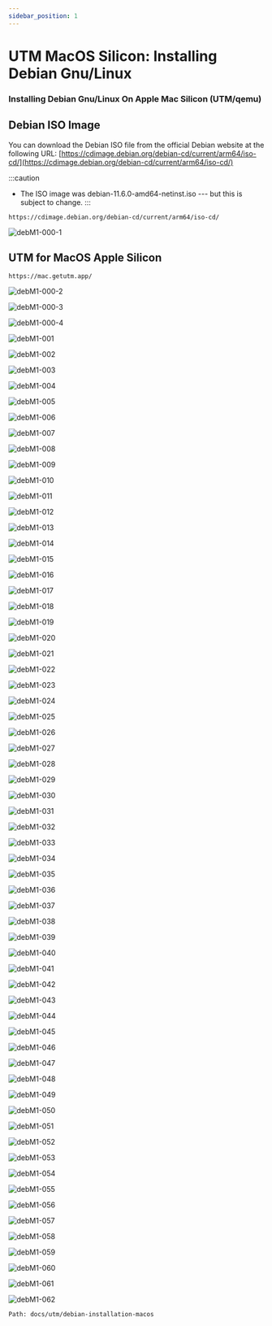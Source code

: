```yaml
---
sidebar_position: 1
---
```


# UTM MacOS Silicon: Installing Debian Gnu/Linux

### Installing Debian Gnu/Linux On Apple Mac Silicon (UTM/qemu)

## Debian ISO Image

You can download the Debian ISO file from the official Debian website at the following URL:
[https://cdimage.debian.org/debian-cd/current/arm64/iso-cd/](https://cdimage.debian.org/debian-cd/current/arm64/iso-cd/)

:::caution
* The ISO image was debian-11.6.0-amd64-netinst.iso --- but this is subject to change.
:::

```
https://cdimage.debian.org/debian-cd/current/arm64/iso-cd/
```

![debM1-000-1](/static/img/legacy/debM1-000-1.jpg)

## UTM for MacOS Apple Silicon

```
https://mac.getutm.app/
```

![debM1-000-2](/static/img/legacy/debM1-000-2.jpg)

![debM1-000-3](/static/img/legacy/debM1-000-3.jpg)

![debM1-000-4](/static/img/legacy/debM1-000-4.jpg)

![debM1-001](/static/img/legacy/debM1-001.jpg)

![debM1-002](/static/img/legacy/debM1-002.jpg)

![debM1-003](/static/img/legacy/debM1-003.jpg)

![debM1-004](/static/img/legacy/debM1-004.jpg)

![debM1-005](/static/img/legacy/debM1-005.jpg)

![debM1-006](/static/img/legacy/debM1-006.jpg)

![debM1-007](/static/img/legacy/debM1-007.jpg)

![debM1-008](/static/img/legacy/debM1-008.jpg)

![debM1-009](/static/img/legacy/debM1-009.jpg)

![debM1-010](/static/img/legacy/debM1-010.jpg)

![debM1-011](/static/img/legacy/debM1-011.jpg)

![debM1-012](/static/img/legacy/debM1-012.jpg)

![debM1-013](/static/img/legacy/debM1-013.jpg)

![debM1-014](/static/img/legacy/debM1-014.jpg)

![debM1-015](/static/img/legacy/debM1-015.jpg)

![debM1-016](/static/img/legacy/debM1-016.jpg)

![debM1-017](/static/img/legacy/debM1-017.jpg)

![debM1-018](/static/img/legacy/debM1-018.jpg)

![debM1-019](/static/img/legacy/debM1-019.jpg)

![debM1-020](/static/img/legacy/debM1-020.jpg)

![debM1-021](/static/img/legacy/debM1-021.jpg)

![debM1-022](/static/img/legacy/debM1-022.jpg)

![debM1-023](/static/img/legacy/debM1-023.jpg)

![debM1-024](/static/img/legacy/debM1-024.jpg)

![debM1-025](/static/img/legacy/debM1-025.jpg)

![debM1-026](/static/img/legacy/debM1-026.jpg)

![debM1-027](/static/img/legacy/debM1-027.jpg)

![debM1-028](/static/img/legacy/debM1-028.jpg)

![debM1-029](/static/img/legacy/debM1-029.jpg)

![debM1-030](/static/img/legacy/debM1-030.jpg)

![debM1-031](/static/img/legacy/debM1-031.jpg)

![debM1-032](/static/img/legacy/debM1-032.jpg)

![debM1-033](/static/img/legacy/debM1-033.jpg)

![debM1-034](/static/img/legacy/debM1-034.jpg)

![debM1-035](/static/img/legacy/debM1-035.jpg)

![debM1-036](/static/img/legacy/debM1-036.jpg)

![debM1-037](/static/img/legacy/debM1-037.jpg)

![debM1-038](/static/img/legacy/debM1-038.jpg)

![debM1-039](/static/img/legacy/debM1-039.jpg)

![debM1-040](/static/img/legacy/debM1-040.jpg)

![debM1-041](/static/img/legacy/debM1-041.jpg)

![debM1-042](/static/img/legacy/debM1-042.jpg)

![debM1-043](/static/img/legacy/debM1-043.jpg)

![debM1-044](/static/img/legacy/debM1-044.jpg)

![debM1-045](/static/img/legacy/debM1-045.jpg)

![debM1-046](/static/img/legacy/debM1-046.jpg)

![debM1-047](/static/img/legacy/debM1-047.jpg)

![debM1-048](/static/img/legacy/debM1-048.jpg)

![debM1-049](/static/img/legacy/debM1-049.jpg)

![debM1-050](/static/img/legacy/debM1-050.jpg)

![debM1-051](/static/img/legacy/debM1-051.jpg)

![debM1-052](/static/img/legacy/debM1-052.jpg)

![debM1-053](/static/img/legacy/debM1-053.jpg)

![debM1-054](/static/img/legacy/debM1-054.jpg)

![debM1-055](/static/img/legacy/debM1-055.jpg)

![debM1-056](/static/img/legacy/debM1-056.jpg)

![debM1-057](/static/img/legacy/debM1-057.jpg)

![debM1-058](/static/img/legacy/debM1-058.jpg)

![debM1-059](/static/img/legacy/debM1-059.jpg)

![debM1-060](/static/img/legacy/debM1-060.jpg)

![debM1-061](/static/img/legacy/debM1-061.jpg)

![debM1-062](/static/img/legacy/debM1-062.jpg)

```
Path: docs/utm/debian-installation-macos
```